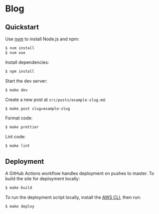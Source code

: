 # Blog

## Quickstart

Use [nvm](https://github.com/creationix/nvm) to install Node.js and npm:

```bash
$ nvm install
$ nvm use
```

Install dependencies:

```bash
$ npm install
```

Start the dev server:

```bash
$ make dev
```

Create a new post at `src/posts/example-slug.md`:

```bash
$ make post slug=example-slug
```

Format code:

```bash
$ make prettier
```

Lint code:

```bash
$ make lint
```

## Deployment

A GitHub Actions workflow handles deployment on pushes to master. To build the site for deployment locally:

```bash
$ make build
```

To run the deployment script locally, install the [AWS CLI](https://docs.aws.amazon.com/cli/latest/userguide/install-cliv2.html), then run:

```bash
$ make deploy
```

